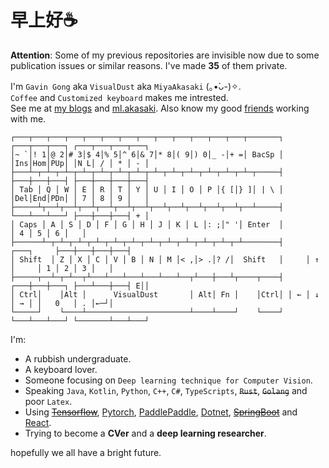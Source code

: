 # 早上好☕  

**Attention**: Some of my previous repositories are invisible now due to some publication issues or similar reasons. I've made __35__ of them private.

I'm `Gavin Gong` aka `VisualDust` aka `MiyaAkasaki` (｡•̀ᴗ-)✧.  
`Coffee` and `Customized keyboard` makes me intrested.  
See me at [my blogs](https://gong.host) and [ml.akasaki](https://ml.akasaki.space). Also know my good [friends](https://github.com/neet-cv) working with me.  

```
┌───┬───┬───┬───┬───┬───┬───┬───┬───┬───┬───┬───┬───┬───────┐ ┌───┬───┬───┐ ┌───┬───┬───┬───┐
│~ `│! 1│@ 2│# 3│$ 4│% 5│^ 6│& 7│* 8│( 9│) 0│_ -│+ =│ BacSp │ │Ins│Hom│PUp│ │N L│ / │ * │ - │
├───┴─┬─┴─┬─┴─┬─┴─┬─┴─┬─┴─┬─┴─┬─┴─┬─┴─┬─┴─┬─┴─┬─┴─┬─┴─┬─────┤ ├───┼───┼───┤ ├───┼───┼───┼───┤
│ Tab │ Q │ W │ E │ R │ T │ Y │ U │ I │ O │ P │{ [│} ]│ | \ │ │Del│End│PDn│ │ 7 │ 8 │ 9 │   │
├─────┴┬──┴┬──┴┬──┴┬──┴┬──┴┬──┴┬──┴┬──┴┬──┴┬──┴┬──┴┬──┴─────┤ └───┴───┴───┘ ├───┼───┼───┤ + │
│ Caps │ A │ S │ D │ F │ G │ H │ J │ K │ L │: ;│" '│ Enter  │               │ 4 │ 5 │ 6 │   │
├──────┴─┬─┴─┬─┴─┬─┴─┬─┴─┬─┴─┬─┴─┬─┴─┬─┴─┬─┴─┬─┴─┬─┴────────┤     ┌───┐     ├───┼───┼───┼───┤
│ Shift  │ Z │ X │ C │ V │ B │ N │ M │< ,│> .│? /│  Shift   │     │ ↑ │     │ 1 │ 2 │ 3 │   │
├─────┬──┴─┬─┴──┬┴───┴───┴───┴───┴───┴──┬┴───┼───┴┬────┬────┤ ┌───┼───┼───┐ ├───┴───┼───┤ E││
│ Ctrl│    │Alt │      VisualDust       │ Alt│ Fn │    │Ctrl│ │ ← │ ↓ │ → │ │   0   │ . │←─┘│
└─────┘    └────┴───────────────────────┴────┴────┘    └────┘ └───┴───┴───┘ └───────┴───┴───┘
```

I'm: 
- A rubbish undergraduate.  
- A keyboard lover.
- Someone focusing on `Deep learning technique for Computer Vision`.  
- Speaking `Java`, `Kotlin`, `Python`, `C++`, `C#`, `TypeScripts`, ~~`Rust`~~, ~~`Golang`~~ and poor `Latex`.
- Using ~~[Tensorflow](https://www.tensorflow.org/)~~, [Pytorch](https://pytorch.org/), [PaddlePaddle](https://www.paddlepaddle.org), [Dotnet](https://dotnet.microsoft.com/), ~~[SpringBoot](https://spring.io/projects/spring-boot)~~ and [React](https://github.com/facebook/react).  
- Trying to become a __CVer__ and a __deep learning researcher__.  

hopefully we all have a bright future.  
